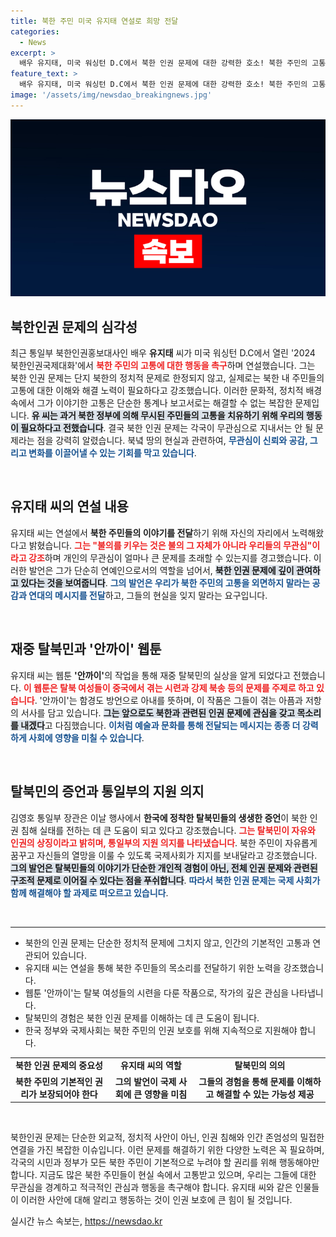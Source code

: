```yaml
---
title: 북한 주민 미국 유지태 연설로 희망 전달
categories:
  - News
excerpt: >
  배우 유지태, 미국 워싱턴 D.C에서 북한 인권 문제에 대한 강력한 호소! 북한 주민의 고통에 무관심한 우리의 행동이 불의를 키운다며, 인권 보호의 필요성을 강조했다. 그의 진솔한 이야기와 시사하는 바에 귀 기울여 보세요!
feature_text: >
  배우 유지태, 미국 워싱턴 D.C에서 북한 인권 문제에 대한 강력한 호소! 북한 주민의 고통에 무관심한 우리의 행동이 불의를 키운다며, 인권 보호의 필요성을 강조했다. 그의 진솔한 이야기와 시사하는 바에 귀 기울여 보세요!
image: '/assets/img/newsdao_breakingnews.jpg'
---
```


<p><img src="/assets/img/newsdao_breakingnews.jpg" alt="ontimetimes 속보" /></p>

<h2 data-ke-size="size26">북한인권 문제의 심각성</h2>

<p data-ke-size="size16">최근 통일부 북한인권홍보대사인 배우 <b>유지태</b> 씨가 미국 워싱턴 D.C에서 열린 '2024 북한인권국제대화'에서 <b><span style="color: #ee2323;">북한 주민의 고통에 대한 행동을 촉구</span></b>하며 연설했습니다. 그는 북한 인권 문제는 단지 북한의 정치적 문제로 한정되지 않고, 실제로는 북한 내 주민들의 고통에 대한 이해와 해결 노력이 필요하다고 강조했습니다. 이러한 문화적, 정치적 배경 속에서 그가 이야기한 고통은 단순한 통계나 보고서로는 해결할 수 없는 복잡한 문제입니다. <b><span style="background-color: #21538527;">유 씨는 과거 북한 정부에 의해 무시된 주민들의 고통을 치유하기 위해 우리의 행동이 필요하다고 전했습니다</span></b>. 결국 북한 인권 문제는 각국이 무관심으로 지내서는 안 될 문제라는 점을 강력히 알렸습니다. 북녘 땅의 현실과 관련하여, <b><span style="color: #1a5490;">무관심이 신뢰와 공감, 그리고 변화를 이끌어낼 수 있는 기회를 막고 있습니다</span></b>.</p>

<p data-ke-size="size16">&nbsp;</p>

<h2 data-ke-size="size26">유지태 씨의 연설 내용</h2>

<p data-ke-size="size16">유지태 씨는 연설에서 <b>북한 주민들의 이야기를 전달</b>하기 위해 자신의 자리에서 노력해왔다고 밝혔습니다. <b><span style="color: #ee2323;">그는 "불의를 키우는 것은 불의 그 자체가 아니라 우리들의 무관심"이라고 강조</span></b>하며 개인의 무관심이 얼마나 큰 문제를 초래할 수 있는지를 경고했습니다. 이러한 발언은 그가 단순히 연예인으로서의 역할을 넘어서, <b><span style="background-color: #21538527;">북한 인권 문제에 깊이 관여하고 있다는 것을 보여줍니다</span></b>. <b><span style="color: #1a5490;">그의 발언은 우리가 북한 주민의 고통을 외면하지 말라는 공감과 연대의 메시지를 전달</span></b>하고, 그들의 현실을 잊지 말라는 요구입니다.</p>

<p data-ke-size="size16">&nbsp;</p>

<h2 data-ke-size="size26">재중 탈북민과 '안까이' 웹툰</h2>

<p data-ke-size="size16">유지태 씨는 웹툰 <b>'안까이'</b>의 작업을 통해 재중 탈북민의 실상을 알게 되었다고 전했습니다. <b><span style="color: #ee2323;">이 웹툰은 탈북 여성들이 중국에서 겪는 시련과 강제 북송 등의 문제를 주제로 하고 있습니다</span></b>. '안까이'는 함경도 방언으로 아내를 뜻하며, 이 작품은 그들이 겪는 아픔과 저항의 서사를 담고 있습니다. <b><span style="background-color: #21538527;">그는 앞으로도 북한과 관련된 인권 문제에 관심을 갖고 목소리를 내겠다</span></b>고 다짐했습니다. <b><span style="color: #1a5490;">이처럼 예술과 문화를 통해 전달되는 메시지는 종종 더 강력하게 사회에 영향을 미칠 수 있습니다</span></b>.</p>

<p data-ke-size="size16">&nbsp;</p>

<h2 data-ke-size="size26">탈북민의 증언과 통일부의 지원 의지</h2>

<p data-ke-size="size16">김영호 통일부 장관은 이날 행사에서 <b>한국에 정착한 탈북민들의 생생한 증언</b>이 북한 인권 침해 실태를 전하는 데 큰 도움이 되고 있다고 강조했습니다. <b><span style="color: #ee2323;">그는 탈북민이 자유와 인권의 상징이라고 밝히며, 통일부의 지원 의지를 나타냈습니다</span></b>. 북한 주민이 자유롭게 꿈꾸고 자신들의 열망을 이룰 수 있도록 국제사회가 지지를 보내달라고 강조했습니다. <b><span style="background-color: #21538527;">그의 발언은 탈북민들의 이야기가 단순한 개인적 경험이 아닌, 전체 인권 문제와 관련된 구조적 문제로 이어질 수 있다는 점을 푸쉬합니다</span></b>. <b><span style="color: #1a5490;">따라서 북한 인권 문제는 국제 사회가 함께 해결해야 할 과제로 떠오르고 있습니다</span></b>.</p>

<p data-ke-size="size16">&nbsp;</p>

<hr>

<ul>
  <li>북한의 인권 문제는 단순한 정치적 문제에 그치지 않고, 인간의 기본적인 고통과 연관되어 있습니다.</li>
  <li>유지태 씨는 연설을 통해 북한 주민들의 목소리를 전달하기 위한 노력을 강조했습니다.</li>
  <li>웹툰 '안까이'는 탈북 여성들의 시련을 다룬 작품으로, 작가의 깊은 관심을 나타냅니다.</li>
  <li>탈북민의 경험은 북한 인권 문제를 이해하는 데 큰 도움이 됩니다.</li>
  <li>한국 정부와 국제사회는 북한 주민의 인권 보호를 위해 지속적으로 지원해야 합니다.</li>
</ul>

<table style="width:100%;">
  <tr>
    <td style="text-align: center; height: 17px;"><b>북한 인권 문제의 중요성</b></td>
    <td style="text-align: center; height: 17px;"><b>유지태 씨의 역할</b></td>
    <td style="text-align: center; height: 17px;"><b>탈북민의 의의</b></td>
  </tr>
  <tr>
    <td style="text-align: center; height: 17px;"><b>북한 주민의 기본적인 권리가 보장되어야 한다</b></td>
    <td style="text-align: center; height: 17px;"><b>그의 발언이 국제 사회에 큰 영향을 미침</b></td>
    <td style="text-align: center; height: 17px;"><b>그들의 경험을 통해 문제를 이해하고 해결할 수 있는 가능성 제공</b></td>
  </tr>
</table>

<p data-ke-size="size16">&nbsp;</p>

<p data-ke-size="size16">북한인권 문제는 단순한 외교적, 정치적 사안이 아닌, 인권 침해와 인간 존엄성의 밀접한 연결을 가진 복잡한 이슈입니다. 이런 문제를 해결하기 위한 다양한 노력은 꼭 필요하며, 각국의 시민과 정부가 모든 북한 주민이 기본적으로 누려야 할 권리를 위해 행동해야만 합니다. 지금도 많은 북한 주민들이 현실 속에서 고통받고 있으며, 우리는 그들에 대한 무관심을 경계하고 적극적인 관심과 행동을 촉구해야 합니다. 유지태 씨와 같은 인물들이 이러한 사안에 대해 알리고 행동하는 것이 인권 보호에 큰 힘이 될 것입니다.</p>
실시간 뉴스 속보는, <a href="https://newsdao.kr" rel="dofollow">https://newsdao.kr</a>


